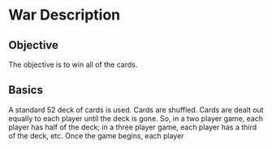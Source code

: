 # War Description

## Objective
The objective is to win all of the cards.

## Basics
A standard 52 deck of cards is used. Cards are shuffled. Cards are dealt out equally to each player until the deck is gone. So,
in a two player game, each player has half of the deck; in a three player game, each player has a third of the deck, etc. Once
the game begins, each player
